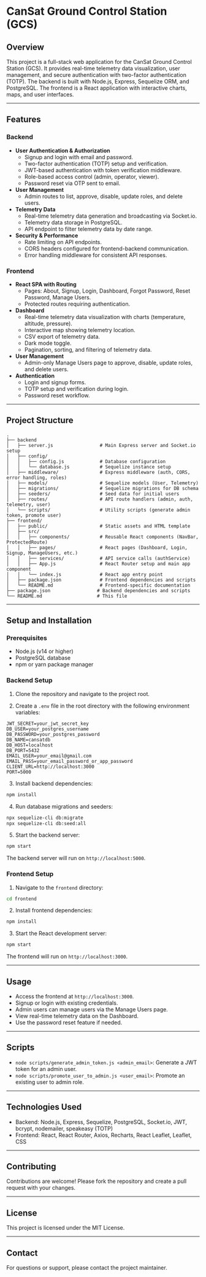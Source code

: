 # CanSat Ground Control Station (GCS)

## Overview

This project is a full-stack web application for the CanSat Ground Control Station (GCS). It provides real-time telemetry data visualization, user management, and secure authentication with two-factor authentication (TOTP). The backend is built with Node.js, Express, Sequelize ORM, and PostgreSQL. The frontend is a React application with interactive charts, maps, and user interfaces.

---

## Features

### Backend

- **User Authentication & Authorization**
  - Signup and login with email and password.
  - Two-factor authentication (TOTP) setup and verification.
  - JWT-based authentication with token verification middleware.
  - Role-based access control (admin, operator, viewer).
  - Password reset via OTP sent to email.
- **User Management**
  - Admin routes to list, approve, disable, update roles, and delete users.
- **Telemetry Data**
  - Real-time telemetry data generation and broadcasting via Socket.io.
  - Telemetry data storage in PostgreSQL.
  - API endpoint to filter telemetry data by date range.
- **Security & Performance**
  - Rate limiting on API endpoints.
  - CORS headers configured for frontend-backend communication.
  - Error handling middleware for consistent API responses.

### Frontend

- **React SPA with Routing**
  - Pages: About, Signup, Login, Dashboard, Forgot Password, Reset Password, Manage Users.
  - Protected routes requiring authentication.
- **Dashboard**
  - Real-time telemetry data visualization with charts (temperature, altitude, pressure).
  - Interactive map showing telemetry location.
  - CSV export of telemetry data.
  - Dark mode toggle.
  - Pagination, sorting, and filtering of telemetry data.
- **User Management**
  - Admin-only Manage Users page to approve, disable, update roles, and delete users.
- **Authentication**
  - Login and signup forms.
  - TOTP setup and verification during login.
  - Password reset workflow.

---

## Project Structure

```
.
├── backend
│   ├── server.js                 # Main Express server and Socket.io setup
│   ├── config/
│   │   ├── config.js             # Database configuration
│   │   └── database.js           # Sequelize instance setup
│   ├── middleware/               # Express middleware (auth, CORS, error handling, roles)
│   ├── models/                   # Sequelize models (User, Telemetry)
│   ├── migrations/               # Sequelize migrations for DB schema
│   ├── seeders/                  # Seed data for initial users
│   ├── routes/                   # API route handlers (admin, auth, telemetry, user)
│   └── scripts/                  # Utility scripts (generate admin token, promote user)
├── frontend/
│   ├── public/                   # Static assets and HTML template
│   ├── src/
│   │   ├── components/           # Reusable React components (NavBar, ProtectedRoute)
│   │   ├── pages/                # React pages (Dashboard, Login, Signup, ManageUsers, etc.)
│   │   ├── services/             # API service calls (authService)
│   │   ├── App.js                # React Router setup and main app component
│   │   └── index.js              # React app entry point
│   ├── package.json              # Frontend dependencies and scripts
│   └── README.md                 # Frontend-specific documentation
├── package.json                 # Backend dependencies and scripts
└── README.md                    # This file
```

---

## Setup and Installation

### Prerequisites

- Node.js (v14 or higher)
- PostgreSQL database
- npm or yarn package manager

### Backend Setup

1. Clone the repository and navigate to the project root.

2. Create a `.env` file in the root directory with the following environment variables:

```
JWT_SECRET=your_jwt_secret_key
DB_USER=your_postgres_username
DB_PASSWORD=your_postgres_password
DB_NAME=cansatdb
DB_HOST=localhost
DB_PORT=5432
EMAIL_USER=your_email@gmail.com
EMAIL_PASS=your_email_password_or_app_password
CLIENT_URL=http://localhost:3000
PORT=5000
```

3. Install backend dependencies:

```bash
npm install
```

4. Run database migrations and seeders:

```bash
npx sequelize-cli db:migrate
npx sequelize-cli db:seed:all
```

5. Start the backend server:

```bash
npm start
```

The backend server will run on `http://localhost:5000`.

### Frontend Setup

1. Navigate to the `frontend` directory:

```bash
cd frontend
```

2. Install frontend dependencies:

```bash
npm install
```

3. Start the React development server:

```bash
npm start
```

The frontend will run on `http://localhost:3000`.

---

## Usage

- Access the frontend at `http://localhost:3000`.
- Signup or login with existing credentials.
- Admin users can manage users via the Manage Users page.
- View real-time telemetry data on the Dashboard.
- Use the password reset feature if needed.

---

## Scripts

- `node scripts/generate_admin_token.js <admin_email>`: Generate a JWT token for an admin user.
- `node scripts/promote_user_to_admin.js <user_email>`: Promote an existing user to admin role.

---

## Technologies Used

- Backend: Node.js, Express, Sequelize, PostgreSQL, Socket.io, JWT, bcrypt, nodemailer, speakeasy (TOTP)
- Frontend: React, React Router, Axios, Recharts, React Leaflet, Leaflet, CSS

---

## Contributing

Contributions are welcome! Please fork the repository and create a pull request with your changes.

---

## License

This project is licensed under the MIT License.

---

## Contact

For questions or support, please contact the project maintainer.
